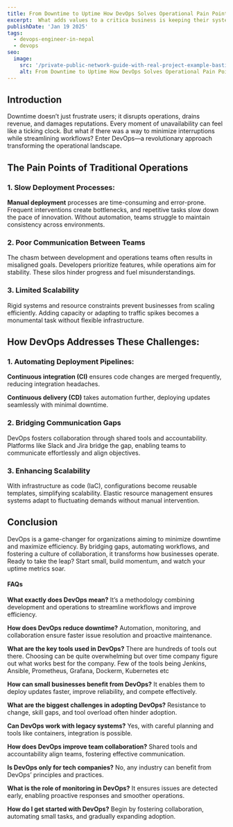 ```yaml
---
title: From Downtime to Uptime How DevOps Solves Operational Pain Points
excerpt:  What adds values to a critica business is keeping their system operational which is possible when you have a DevOps engineer to manage everything to keep the system uptime and running. 
publishDate: 'Jan 19 2025'
tags:
  - devops-engineer-in-nepal
  - devops
seo:
  image:
    src: '/private-public-network-guide-with-real-project-example-bastion-setup.PNG'
    alt: From Downtime to Uptime How DevOps Solves Operational Pain Points
---
```


## Introduction
Downtime doesn’t just frustrate users; it disrupts operations, drains revenue, and damages reputations. Every moment of unavailability can feel like a ticking clock. But what if there was a way to minimize interruptions while streamlining workflows? Enter DevOps—a revolutionary approach transforming the operational landscape.

## The Pain Points of Traditional Operations

### 1. Slow Deployment Processes:
**Manual deployment** processes are time-consuming and error-prone. Frequent interventions create bottlenecks, and repetitive tasks slow down the pace of innovation. Without automation, teams struggle to maintain consistency across environments.

### 2. Poor Communication Between Teams
The chasm between development and operations teams often results in misaligned goals. Developers prioritize features, while operations aim for stability. These silos hinder progress and fuel misunderstandings.
### 3. Limited Scalability
Rigid systems and resource constraints prevent businesses from scaling efficiently. Adding capacity or adapting to traffic spikes becomes a monumental task without flexible infrastructure.

## How DevOps Addresses These Challenges:
### 1. Automating Deployment Pipelines:

**Continuous integration (CI)** ensures code changes are merged frequently, reducing integration headaches.

**Continuous delivery (CD)** takes automation further, deploying updates seamlessly with minimal downtime.

### 2. Bridging Communication Gaps
DevOps fosters collaboration through shared tools and accountability. Platforms like Slack and Jira bridge the gap, enabling teams to communicate effortlessly and align objectives.

### 3. Enhancing Scalability

With infrastructure as code (IaC), configurations become reusable templates, simplifying scalability. Elastic resource management ensures systems adapt to fluctuating demands without manual intervention.

## Conclusion
DevOps is a game-changer for organizations aiming to minimize downtime and maximize efficiency. By bridging gaps, automating workflows, and fostering a culture of collaboration, it transforms how businesses operate. Ready to take the leap? Start small, build momentum, and watch your uptime metrics soar.

#### FAQs

**What exactly does DevOps mean?** 
It’s a methodology combining development and operations to streamline workflows and improve efficiency.

**How does DevOps reduce downtime?**
Automation, monitoring, and collaboration ensure faster issue resolution and proactive maintenance.

**What are the key tools used in DevOps?**
There are hundreds of tools out there. Choosing can be quite overwhelming but over time company figure out what works best for the company. Few of the tools being Jenkins, Ansible, Prometheus, Grafana, Dockerm, Kubernetes etc

**How can small businesses benefit from DevOps?**
It enables them to deploy updates faster, improve reliability, and compete effectively.

**What are the biggest challenges in adopting DevOps?**
Resistance to change, skill gaps, and tool overload often hinder adoption.

**Can DevOps work with legacy systems?**
Yes, with careful planning and tools like containers, integration is possible.

**How does DevOps improve team collaboration?**
Shared tools and accountability align teams, fostering effective communication.

**Is DevOps only for tech companies?**
No, any industry can benefit from DevOps’ principles and practices.

**What is the role of monitoring in DevOps?**
It ensures issues are detected early, enabling proactive responses and smoother operations.

**How do I get started with DevOps?**
Begin by fostering collaboration, automating small tasks, and gradually expanding adoption.
